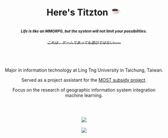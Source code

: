<h1 align="center">Here's Titzton <img src="hot_beverage.gif" width="35"><p></p></h1>
<h4 align="center"><sub><em>Life is like an MMORPG, but the system will not limit your possibilities.</em></sub>
<h6 align="center"><strike><sup>これは、ゲームであっても遊びではない――</sup></strike></h6></h4>
<br>
<p align="center">Major in information technology at Ling Tng University in Taichung, Taiwan.</p>
<p align="center">Served as a project assistant for the <a href="https://wsts.most.gov.tw/STSWeb/Award/AwardDialog.aspx?year=109&sys=QS01&no=109WFDC210004" target="_blank">MOST subsidy project</a>.</p>
<p align="center">Focus on the research of geographic information system integration machine learning.</p>
<h2></h2><br>
<p align="center">
  <a href="https://github.com/DenverCoder1/github-readme-streak-stats" target="_blank">
    <img src="https://github-readme-stats.vercel.app/api/top-langs/?username=titzton&layout=compact&theme=ayu-mirage&count_private=true&langs_count=9"/>
  </a>
</p>
<p align="center">
  <a href="https://github.com/DenverCoder1/github-readme-streak-stats" target="_blank">
    <img src="https://github-readme-stats.vercel.app/api?username=titzton&theme=ayu-mirage&show_icons=true&count_private=true&hide=contribs"/>
  </a>
</p>
